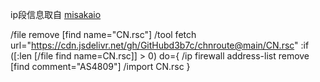 
ip段信息取自 [misakaio](https://github.com/misakaio/chnroutes2)

/file remove [find name="CN.rsc"]
/tool fetch url="https://cdn.jsdelivr.net/gh/GitHubd3b7c/chnroute@main/CN.rsc"
:if ([:len [/file find name=CN.rsc]] > 0) do={
/ip firewall address-list remove [find comment="AS4809"]
/import CN.rsc
}
